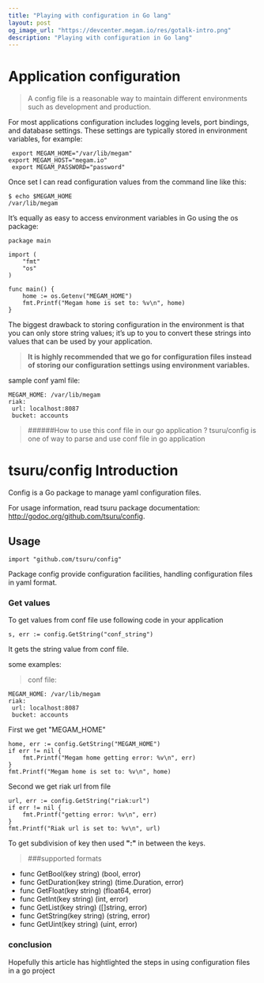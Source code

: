 ```yaml
---
title: "Playing with configuration in Go lang"
layout: post
og_image_url: "https://devcenter.megam.io/res/gotalk-intro.png"
description: "Playing with configuration in Go lang"
---
```


# Application configuration
> A config file is a reasonable way to maintain different environments such as development and production.

For most applications configuration includes logging levels, port bindings, and database settings. These settings are typically stored in environment variables, for example:

	 export MEGAM_HOME="/var/lib/megam"
 	export MEGAM_HOST="megam.io"
	 export MEGAM_PASSWORD="password"

 Once set I can read configuration values from the command line like this:

 	$ echo $MEGAM_HOME
 	/var/lib/megam

It’s equally as easy to access environment variables in Go using the os package:

	package main

	import (
    	"fmt"
    	"os"
	)

	func main() {
    	home := os.Getenv("MEGAM_HOME")
    	fmt.Printf("Megam home is set to: %v\n", home)
	}

The biggest drawback to storing configuration in the environment is that you can only store string values; it’s up to you to convert these strings into values that can be used by your application.

>**It is highly recommended that we go for configuration files instead of storing our configuration settings using environment variables.**

sample conf yaml file:

	MEGAM_HOME: /var/lib/megam
    riak:
 	 url: localhost:8087
 	 bucket: accounts

>######How to use this conf file in our go application ?
>tsuru/config is one of way to parse and use conf file in go application

# tsuru/config Introduction
Config is a Go package to manage yaml configuration files.

For usage information, read tsuru package documentation: http://godoc.org/github.com/tsuru/config.

## Usage

	import "github.com/tsuru/config"

Package config provide configuration facilities, handling configuration files in yaml format.

### Get values
To get values from conf file use following code in your application

	s, err := config.GetString("conf_string")

It gets the string value from conf file.

some examples:

>conf file:
>
	MEGAM_HOME: /var/lib/megam
    riak:
 	 url: localhost:8087
 	 bucket: accounts

First we get "MEGAM_HOME"

	home, err := config.GetString("MEGAM_HOME")
    if err != nil {
    	fmt.Printf("Megam home getting error: %v\n", err)
    }
    fmt.Printf("Megam home is set to: %v\n", home)

Second we get riak url from file

	url, err := config.GetString("riak:url")
    if err != nil {
    	fmt.Printf("getting error: %v\n", err)
    }
    fmt.Printf("Riak url is set to: %v\n", url)

To get subdivision of key then used **":"** in between the keys.

> ###supported formats
>
* func GetBool(key string) (bool, error)
* func GetDuration(key string) (time.Duration, error)
* func GetFloat(key string) (float64, error)
* func GetInt(key string) (int, error)
* func GetList(key string) ([]string, error)
* func GetString(key string) (string, error)
* func GetUint(key string) (uint, error)

### conclusion
Hopefully this article has hightlighted the steps in using configuration files in a go project
